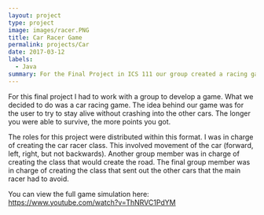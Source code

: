 ```yaml
---
layout: project
type: project
image: images/racer.PNG
title: Car Racer Game
permalink: projects/Car
date: 2017-03-12
labels:
  - Java
summary: For the Final Project in ICS 111 our group created a racing game. 
---
```



For this final project I had to work with a group to develop a game. What we decided to do was a car racing game. The idea behind our game was for the user to try to stay alive without crashing into the other cars. The longer you were able to survive, the more points you got. 

The roles for this project were distributed within this format. I was in charge of creating the car racer class. This involved movement of the car (forward, left, right, but not backwards). Another group member was in charge of creating the class that would create the road. The final group member was in charge of creating the class that sent out the other cars that the main racer had to avoid. 

You can view the full game simulation here: https://www.youtube.com/watch?v=ThNRVC1PdYM
